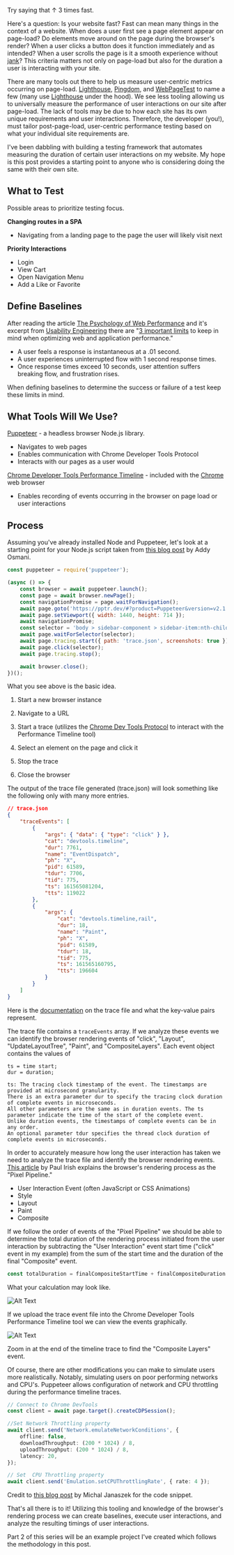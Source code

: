 Try saying that &#8593; 3 times fast.

Here's a question: Is your website fast? Fast can mean many things in the context of a website. When does a user first see a page element appear on page-load? Do elements move around on the page during the browser's render? When a user clicks a button does it function immediately and as intended? When a user scrolls the page is it a smooth experience without [jank](https://developer.mozilla.org/en-US/docs/Glossary/Jank)? This criteria matters not only on page-load but also for the duration a user is interacting with your site.

There are many tools out there to help us measure user-centric metrics occurring on page-load. [Lighthouse](https://developers.google.com/web/tools/lighthouse), [Pingdom](https://www.pingdom.com/), and [WebPageTest](https://www.webpagetest.org/) to name a few (many use [Lighthouse](https://developers.google.com/web/tools/lighthouse) under the hood). We see less tooling allowing us to universally measure the performance of user interactions on our site after page-load. The lack of tools may be due to how each site has its own unique requirements and user interactions. Therefore, the developer (you!), must tailor post-page-load, user-centric performance testing based on what your individual site requirements are.

I've been dabbling with building a testing framework that automates measuring the duration of certain user interactions on my website. My hope is this post provides a starting point to anyone who is considering doing the same with their own site.

## What to Test

Possible areas to prioritize testing focus.

**Changing routes in a SPA**

- Navigating from a landing page to the page the user will likely visit next

**Priority Interactions**

- Login
- View Cart
- Open Navigation Menu
- Add a Like or Favorite

## Define Baselines

After reading the article [The Psychology of Web Performance](https://blog.uptrends.com/web-performance/the-psychology-of-web-performance/) and it's excerpt from [Usability Engineering](https://www.nngroup.com/books/usability-engineering/) there are "[3 important limits](https://www.nngroup.com/articles/response-times-3-important-limits/) to keep in mind when optimizing web and application performance."

- A user feels a response is instantaneous at a .01 second.
- A user experiences uninterrupted flow with 1 second response times.
- Once response times exceed 10 seconds, user attention suffers breaking flow, and frustration rises.

When defining baselines to determine the success or failure of a test keep these limits in mind.

## What Tools Will We Use?

[Puppeteer](https://github.com/puppeteer/puppeteer) - a headless browser Node.js library.

- Navigates to web pages
- Enables communication with Chrome Developer Tools Protocol
- Interacts with our pages as a user would

[Chrome Developer Tools Performance Timeline](https://developers.google.com/web/tools/chrome-devtools/evaluate-performance/reference) - included with the [Chrome](https://www.google.com/chrome/) web browser

- Enables recording of events occurring in the browser on page load or user interactions

## Process

Assuming you've already installed Node and Puppeteer, let's look at a starting point for your Node.js script taken from [this blog post](https://addyosmani.com/blog/puppeteer-recipes/) by Addy Osmani.

```javascript
const puppeteer = require('puppeteer');

(async () => {
	const browser = await puppeteer.launch();
	const page = await browser.newPage();
	const navigationPromise = page.waitForNavigation();
	await page.goto('https://pptr.dev/#?product=Puppeteer&version=v2.1.1&show=outline');
	await page.setViewport({ width: 1440, height: 714 });
	await navigationPromise;
	const selector = 'body > sidebar-component > sidebar-item:nth-child(3) > .pptr-sidebar-item';
	await page.waitForSelector(selector);
	await page.tracing.start({ path: 'trace.json', screenshots: true });
	await page.click(selector);
	await page.tracing.stop();

	await browser.close();
})();
```

What you see above is the basic idea.

1. Start a new browser instance

2. Navigate to a URL

3. Start a trace (utilizes the [Chrome Dev Tools Protocol](https://chromedevtools.github.io/devtools-protocol/) to interact with the Performance Timeline tool)

4. Select an element on the page and click it

5. Stop the trace

6. Close the browser

The output of the trace file generated (trace.json) will look something like the following only with many more entries.

```json
// trace.json
{
	"traceEvents": [
		{
			"args": { "data": { "type": "click" } },
			"cat": "devtools.timeline",
			"dur": 7761,
			"name": "EventDispatch",
			"ph": "X",
			"pid": 61589,
			"tdur": 7706,
			"tid": 775,
			"ts": 161565081204,
			"tts": 119022
		},
		{
			"args": {
				"cat": "devtools.timeline,rail",
				"dur": 18,
				"name": "Paint",
				"ph": "X",
				"pid": 61589,
				"tdur": 18,
				"tid": 775,
				"ts": 161565160795,
				"tts": 196604
			}
		}
	]
}
```

<figcaption>Here is the <a href="https://docs.google.com/document/d/1CvAClvFfyA5R-PhYUmn5OOQtYMH4h6I0nSsKchNAySU/edit">documentation</a> on the trace file and what the key-value pairs represent.</figcaption>

The trace file contains a `traceEvents` array. If we analyze these events we can identify the browser rendering events of "click", "Layout", "UpdateLayoutTree", "Paint", and "CompositeLayers". Each event object contains the values of

```
ts = time start;
dur = duration;
```

```
ts: The tracing clock timestamp of the event. The timestamps are provided at microsecond granularity.
There is an extra parameter dur to specify the tracing clock duration of complete events in microseconds.
All other parameters are the same as in duration events. The ts parameter indicate the time of the start of the complete event.
Unlike duration events, the timestamps of complete events can be in any order.
An optional parameter tdur specifies the thread clock duration of complete events in microseconds.
```

In order to accurately measure how long the user interaction has taken we need to analyze the trace file and identify the browser rendering events. [This article](https://developers.google.com/web/fundamentals/performance/rendering) by Paul Irish explains the browser's rendering process as the "Pixel Pipeline."

- User Interaction Event (often JavaScript or CSS Animations)
- Style
- Layout
- Paint
- Composite

If we follow the order of events of the "Pixel Pipeline" we should be able to determine the total duration of the rendering process initiated from the user interaction by subtracting the "User Interaction" event start time ("click" event in my example) from the sum of the start time and the duration of the final "Composite" event.

```typescript
const totalDuration = finalCompositeStartTime + finalCompositeDuration - clickStartTime;
```

<figcaption>What your calculation may look like.</figcaption>

![Alt Text](https://dev-to-uploads.s3.amazonaws.com/i/2otnht0qsjllu42ghc0l.png)

<figcaption>If we upload the trace event file into the Chrome Developer Tools Performance Timeline tool we can view the events graphically.</figcaption>

![Alt Text](https://dev-to-uploads.s3.amazonaws.com/i/4n38r31xg6cdae4rtpqu.png)

<figcaption>Zoom in at the end of the timeline trace to find the "Composite Layers" event.</figcaption>

Of course, there are other modifications you can make to simulate users more realistically. Notably, simulating users on poor performing networks and CPU's. Puppeteer allows configuration of network and CPU throttling during the performance timeline traces.

```typescript
// Connect to Chrome DevTools
const client = await page.target().createCDPSession();

//Set Network Throttling property
await client.send('Network.emulateNetworkConditions', {
	offline: false,
	downloadThroughput: (200 * 1024) / 8,
	uploadThroughput: (200 * 1024) / 8,
	latency: 20,
});

// Set  CPU Throttling property
await client.send('Emulation.setCPUThrottlingRate', { rate: 4 });
```

<figcaption>Credit to <a href="https://michaljanaszek.com/blog/test-website-performance-with-puppeteer/#emulateSlowNetworkAndCPU" >this blog post</a> by Michal Janaszek for the code snippet.</figcaption>

That's all there is to it! Utilizing this tooling and knowledge of the browser's rendering process we can create baselines, execute user interactions, and analyze the resulting timings of user interactions.

Part 2 of this series will be an example project I've created which follows the methodology in this post.
